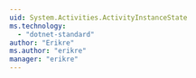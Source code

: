 ```yaml
---
uid: System.Activities.ActivityInstanceState
ms.technology: 
  - "dotnet-standard"
author: "Erikre"
ms.author: "erikre"
manager: "erikre"
---
```

